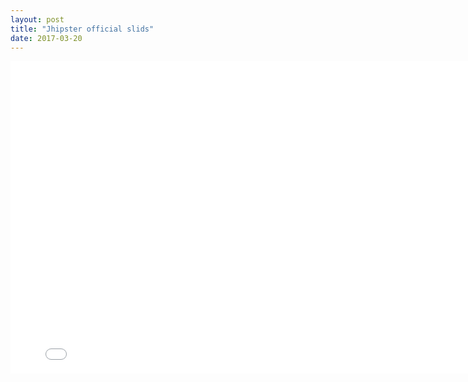 ```yaml
---
layout: post
title: "Jhipster official slids"
date: 2017-03-20
---
```

<iframe src="//jhipster.github.io/presentation/#/" width="800" height="500" align="middle" scrolling="no" frameborder="0" webkitallowfullscreen mozallowfullscreen allowfullscreen></iframe>